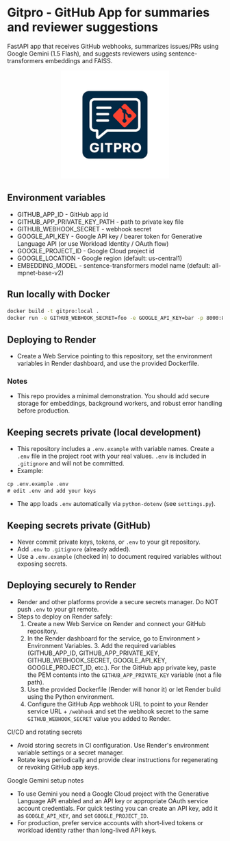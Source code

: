 # Gitpro - GitHub App for summaries and reviewer suggestions

FastAPI app that receives GitHub webhooks, summarizes issues/PRs using Google Gemini (1.5 Flash), and suggests reviewers using sentence-transformers embeddings and FAISS.
<p align="center">
  <img src="images/logo.png" alt="GitPro Logo" height = "50%" width = "50%"/>
</p>

## Environment variables
- GITHUB_APP_ID - GitHub app id
- GITHUB_APP_PRIVATE_KEY_PATH - path to private key file
- GITHUB_WEBHOOK_SECRET - webhook secret
- GOOGLE_API_KEY - Google API key / bearer token for Generative Language API (or use Workload Identity / OAuth flow)
- GOOGLE_PROJECT_ID - Google Cloud project id
- GOOGLE_LOCATION - Google region (default: us-central1)
- EMBEDDING_MODEL - sentence-transformers model name (default: all-mpnet-base-v2)

## Run locally with Docker
```bash
docker build -t gitpro:local .
docker run -e GITHUB_WEBHOOK_SECRET=foo -e GOOGLE_API_KEY=bar -p 8000:8000 gitpro:local
```

## Deploying to Render
- Create a Web Service pointing to this repository, set the environment variables in Render dashboard, and use the provided Dockerfile.

### Notes
- This repo provides a minimal demonstration. You should add secure storage for embeddings, background workers, and robust error handling before production.

## Keeping secrets private (local development)
- This repository includes a `.env.example` with variable names. Create a `.env` file in the project root with your real values. `.env` is included in `.gitignore` and will not be committed.
- Example:
```text
cp .env.example .env
# edit .env and add your keys
```
- The app loads `.env` automatically via `python-dotenv` (see `settings.py`).

## Keeping secrets private (GitHub)
- Never commit private keys, tokens, or `.env` to your git repository.
- Add `.env` to `.gitignore` (already added).
- Use a `.env.example` (checked in) to document required variables without exposing secrets.

## Deploying securely to Render
- Render and other platforms provide a secure secrets manager. Do NOT push `.env` to your git remote.
- Steps to deploy on Render safely:
	1. Create a new Web Service on Render and connect your GitHub repository.
	2. In the Render dashboard for the service, go to Environment > Environment Variables.
		3. Add the required variables (GITHUB_APP_ID, GITHUB_APP_PRIVATE_KEY, GITHUB_WEBHOOK_SECRET, GOOGLE_API_KEY, GOOGLE_PROJECT_ID, etc.). For the GitHub app private key, paste the PEM contents into the `GITHUB_APP_PRIVATE_KEY` variable (not a file path).
	4. Use the provided Dockerfile (Render will honor it) or let Render build using the Python environment.
	5. Configure the GitHub App webhook URL to point to your Render service URL + `/webhook` and set the webhook secret to the same `GITHUB_WEBHOOK_SECRET` value you added to Render.

CI/CD and rotating secrets
- Avoid storing secrets in CI configuration. Use Render's environment variable settings or a secret manager.
- Rotate keys periodically and provide clear instructions for regenerating or revoking GitHub app keys.

Google Gemini setup notes
- To use Gemini you need a Google Cloud project with the Generative Language API enabled and an API key or appropriate OAuth service account credentials. For quick testing you can create an API key, add it as `GOOGLE_API_KEY`, and set `GOOGLE_PROJECT_ID`.
- For production, prefer service accounts with short-lived tokens or workload identity rather than long-lived API keys.

